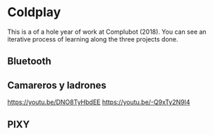 # Coldplay

This is a of a hole year of work at Complubot (2018).
You can see an iterative process of learning along the three projects done.

## Bluetooth

## Camareros y ladrones
https://youtu.be/DNO8TyHbdEE
https://youtu.be/-Q9xTy2N9l4

## PIXY
